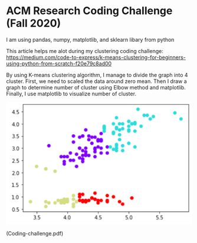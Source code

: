 # ACM Research Coding Challenge (Fall 2020)

I am using pandas, numpy, matplotlib, and sklearn libary from python

This article helps me alot during my clustering coding challenge:
https://medium.com/code-to-express/k-means-clustering-for-beginners-using-python-from-scratch-f20e79c8ad00

By using K-means clustering algorithm, I manage to divide the graph into 4 cluster. First, we need to scaled the data around zero mean. Then I draw a graph to determine number of cluster using Elbow method and matplotlib. Finally, I use matplotlib to visualize number of cluster.


![Image of Cluster Plot](Capture.PNG)


(Coding-challenge.pdf)
